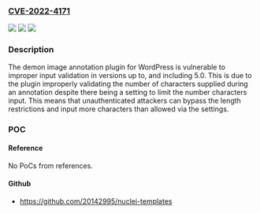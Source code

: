 ### [CVE-2022-4171](https://cve.mitre.org/cgi-bin/cvename.cgi?name=CVE-2022-4171)
![](https://img.shields.io/static/v1?label=Product&message=demon%20image%20annotation&color=blue)
![](https://img.shields.io/static/v1?label=Version&message=%3D%20*%20&color=brighgreen)
![](https://img.shields.io/static/v1?label=Vulnerability&message=CWE-1284%20Improper%20Validation%20of%20Specified%20Quantity%20in%20Input&color=brighgreen)

### Description

The demon image annotation plugin for WordPress is vulnerable to improper input validation in versions up to, and including 5.0. This is due to the plugin improperly validating the number of characters supplied during an annotation despite there being a setting to limit the number characters input. This means that unauthenticated attackers can bypass the length restrictions and input more characters than allowed via the settings.

### POC

#### Reference
No PoCs from references.

#### Github
- https://github.com/20142995/nuclei-templates

